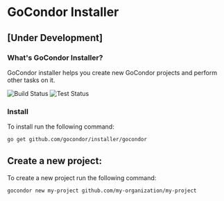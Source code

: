 # GoCondor Installer

## [Under Development]

### What's GoCondor Installer?
GoCondor installer helps you create new GoCondor projects and perform other tasks on it.

![Build Status](https://github.com/gocondor/installer/actions/workflows/build.yml/badge.svg)
![Test Status](https://github.com/gocondor/installer/actions/workflows/test.yml/badge.svg)


### Install
To install run the following command:
```bash
go get github.com/gocondor/installer/gocondor
```

## Create a new project:
To create a new project run the following command:
```bash
gocondor new my-project github.com/my-organization/my-project
```
